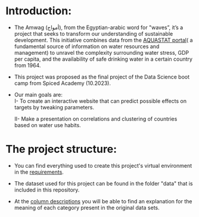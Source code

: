 # Introduction:
- The Amwag (أمواج), from the Egyptian-arabic word for "waves”, it’s a project that seeks to transform our understanding of sustainable development. This initiative combines data from the [AQUASTAT portal](https://data.apps.fao.org/aquastat/?lang=en)( a fundamental source of information on water resources and management) to unravel the complexity surrounding water stress, GDP per capita, and the availability of safe drinking water in a certain country from 1964.

- This project was proposed as the final project of the Data Science boot camp from Spiced Academy (10.2023).

- Our main goals are:  \
    I- To create an interactive website that can predict possible effects on targets by tweaking parameters. 
             
    II- Make a presentation on correlations and clustering of countries based on water use habits.

# The project structure:

- You can find everything used to create this project's virtual environment in the [requirements](requirements_general.txt). 

- The dataset used for this project can be found in the folder "data" that is included in this repository.

- At the [column descriptions](https://www.fao.org/aquastat/en/databases/glossary/) you will be able to find an explanation for the meaning of each category present in the original data sets.
